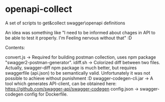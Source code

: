 # openapi-collect
A set of scripts to get&amp;collect swagger\openapi definitions

An idea was something like "I need to be informed about chages in API to be able to test it properly. I'm Feeling nervous without that" :D

Contents:

convert.js -> Required for building postman collection, uses npm package "swagger2-postman-generator".
idiff.sh -> Colorized diff between two files.
Actually, swagger-diff npm package is much better, but requires swaggerfile (api.json) to be semantically valid. Unfortunately it was not possible to achieve without punishment :D
swagger-codegen-cli.jar -> A tool which generates API-client, can be obtained here: https://github.com/swagger-api/swagger-codegen
config.json -> swagger-codegen config for Dockerfile. 
